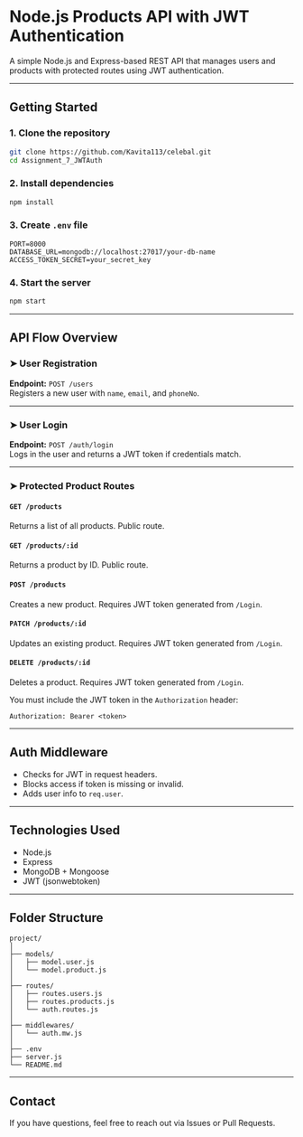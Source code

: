 # Node.js Products API with JWT Authentication

A simple Node.js and Express-based REST API that manages users and products with protected routes using JWT authentication.

---

## Getting Started

### 1. Clone the repository

```bash
git clone https://github.com/Kavita113/celebal.git
cd Assignment_7_JWTAuth
```

### 2. Install dependencies

```bash
npm install
```

### 3. Create `.env` file

```env
PORT=8000
DATABASE_URL=mongodb://localhost:27017/your-db-name
ACCESS_TOKEN_SECRET=your_secret_key
```

### 4. Start the server

```bash
npm start
```

---

##  API Flow Overview

### ➤ User Registration
**Endpoint:** `POST /users`  
Registers a new user with `name`, `email`, and `phoneNo`.

---

### ➤ User Login
**Endpoint:** `POST /auth/login`  
Logs in the user and returns a JWT token if credentials match.

---

### ➤ Protected Product Routes

#### `GET /products`
Returns a list of all products. Public route.

#### `GET /products/:id`
Returns a product by ID. Public route.

#### `POST /products`
Creates a new product. Requires JWT token generated from  `/Login`.

#### `PATCH /products/:id`
Updates an existing product. Requires JWT token generated from  `/Login`.

#### `DELETE /products/:id`
Deletes a product. Requires JWT token generated from  `/Login`.

You must include the JWT token in the `Authorization` header:

```http
Authorization: Bearer <token>
```

---

##  Auth Middleware

- Checks for JWT in request headers.
- Blocks access if token is missing or invalid.
- Adds user info to `req.user`.

---

##  Technologies Used

- Node.js
- Express
- MongoDB + Mongoose
- JWT (jsonwebtoken)

---

## Folder Structure

```
project/
│
├── models/
│   ├── model.user.js
│   └── model.product.js
│
├── routes/
│   ├── routes.users.js
│   ├── routes.products.js
│   └── auth.routes.js
│
├── middlewares/
│   └── auth.mw.js
│
├── .env
├── server.js
└── README.md
```

---

## Contact

If you have questions, feel free to reach out via Issues or Pull Requests.
